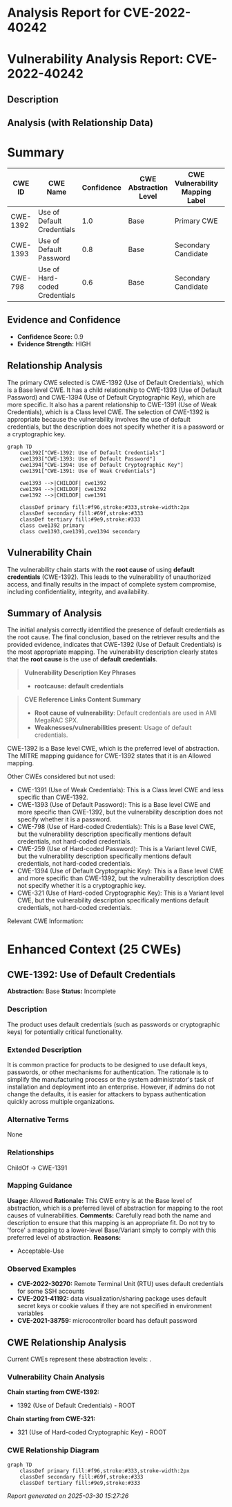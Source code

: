 # Analysis Report for CVE-2022-40242

# Vulnerability Analysis Report: CVE-2022-40242

## Description



## Analysis (with Relationship Data)

# Summary
| CWE ID  | CWE Name                        | Confidence | CWE Abstraction Level | CWE Vulnerability Mapping Label | CWE-Vulnerability Mapping Notes |
|---------|---------------------------------|------------|-----------------------|---------------------------------|---------------------------------|
| CWE-1392 | Use of Default Credentials      | 1.0        | Base                  | Primary CWE                     | Allowed                         |
| CWE-1393 | Use of Default Password         | 0.8        | Base                  | Secondary Candidate             | Allowed                         |
| CWE-798  | Use of Hard-coded Credentials   | 0.6        | Base                  | Secondary Candidate             | Allowed                         |

## Evidence and Confidence

*   **Confidence Score:** 0.9
*   **Evidence Strength:** HIGH

## Relationship Analysis
The primary CWE selected is CWE-1392 (Use of Default Credentials), which is a Base level CWE. It has a child relationship to CWE-1393 (Use of Default Password) and CWE-1394 (Use of Default Cryptographic Key), which are more specific. It also has a parent relationship to CWE-1391 (Use of Weak Credentials), which is a Class level CWE. The selection of CWE-1392 is appropriate because the vulnerability involves the use of default credentials, but the description does not specify whether it is a password or a cryptographic key.

```mermaid
graph TD
    cwe1392["CWE-1392: Use of Default Credentials"]
    cwe1393["CWE-1393: Use of Default Password"]
    cwe1394["CWE-1394: Use of Default Cryptographic Key"]
    cwe1391["CWE-1391: Use of Weak Credentials"]

    cwe1393 -->|CHILDOF| cwe1392
    cwe1394 -->|CHILDOF| cwe1392
    cwe1392 -->|CHILDOF| cwe1391

    classDef primary fill:#f96,stroke:#333,stroke-width:2px
    classDef secondary fill:#69f,stroke:#333
    classDef tertiary fill:#9e9,stroke:#333
    class cwe1392 primary
    class cwe1393,cwe1391,cwe1394 secondary
```

## Vulnerability Chain
The vulnerability chain starts with the **root cause** of using **default credentials** (CWE-1392). This leads to the vulnerability of unauthorized access, and finally results in the impact of complete system compromise, including confidentiality, integrity, and availability.

## Summary of Analysis
The initial analysis correctly identified the presence of default credentials as the root cause. The final conclusion, based on the retriever results and the provided evidence, indicates that CWE-1392 (Use of Default Credentials) is the most appropriate mapping. The vulnerability description clearly states that the **root cause** is the use of **default credentials**.

> **Vulnerability Description Key Phrases**
> -   **rootcause:** **default credentials**

> **CVE Reference Links Content Summary**
> -   **Root cause of vulnerability**: Default credentials are used in AMI MegaRAC SPX.
> -   **Weaknesses/vulnerabilities present**: Usage of default credentials.

CWE-1392 is a Base level CWE, which is the preferred level of abstraction. The MITRE mapping guidance for CWE-1392 states that it is an Allowed mapping.

Other CWEs considered but not used:

*   CWE-1391 (Use of Weak Credentials): This is a Class level CWE and less specific than CWE-1392.
*   CWE-1393 (Use of Default Password): This is a Base level CWE and more specific than CWE-1392, but the vulnerability description does not specify whether it is a password.
*   CWE-798 (Use of Hard-coded Credentials): This is a Base level CWE, but the vulnerability description specifically mentions default credentials, not hard-coded credentials.
*   CWE-259 (Use of Hard-coded Password): This is a Variant level CWE, but the vulnerability description specifically mentions default credentials, not hard-coded credentials.
*   CWE-1394 (Use of Default Cryptographic Key): This is a Base level CWE and more specific than CWE-1392, but the vulnerability description does not specify whether it is a cryptographic key.
*   CWE-321 (Use of Hard-coded Cryptographic Key): This is a Variant level CWE, but the vulnerability description specifically mentions default credentials, not hard-coded credentials.

Relevant CWE Information:

# Enhanced Context (25 CWEs)

## CWE-1392: Use of Default Credentials
**Abstraction:** Base
**Status:** Incomplete

### Description
The product uses default credentials (such as passwords or cryptographic keys) for potentially critical functionality.

### Extended Description
It is common practice for products to be designed to use default keys, passwords, or other mechanisms for authentication. The rationale is to simplify the manufacturing process or the system administrator's task of installation and deployment into an enterprise. However, if admins do not change the defaults, it is easier for attackers to bypass authentication quickly across multiple organizations.

### Alternative Terms
None

### Relationships
ChildOf -> CWE-1391

### Mapping Guidance
**Usage:** Allowed
**Rationale:** This CWE entry is at the Base level of abstraction, which is a preferred level of abstraction for mapping to the root causes of vulnerabilities.
**Comments:** Carefully read both the name and description to ensure that this mapping is an appropriate fit. Do not try to 'force' a mapping to a lower-level Base/Variant simply to comply with this preferred level of abstraction.
**Reasons:**
- Acceptable-Use

### Observed Examples
-   **CVE-2022-30270:** Remote Terminal Unit (RTU) uses default credentials for some SSH accounts
-   **CVE-2021-41192:** data visualization/sharing package uses default secret keys or cookie values if they are not specified in environment variables
-   **CVE-2021-38759:** microcontroller board has default password


## CWE Relationship Analysis

Current CWEs represent these abstraction levels: .


### Vulnerability Chain Analysis

**Chain starting from CWE-1392:**
- 1392 (Use of Default Credentials) - ROOT


**Chain starting from CWE-321:**
- 321 (Use of Hard-coded Cryptographic Key) - ROOT



### CWE Relationship Diagram

```mermaid
graph TD
    classDef primary fill:#f96,stroke:#333,stroke-width:2px
    classDef secondary fill:#69f,stroke:#333
    classDef tertiary fill:#9e9,stroke:#333
```



*Report generated on 2025-03-30 15:27:26*
